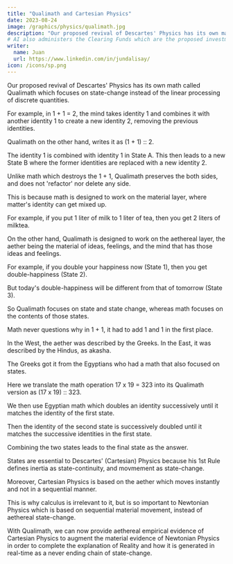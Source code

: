 ```yaml
---
title: "Qualimath and Cartesian Physics"
date: 2023-08-24
image: /graphics/physics/qualimath.jpg
description: "Our proposed revival of Descartes' Physics has its own math called Qualimath which focuses on state-change instead of the linear processing of discrete quantities"
# AI also administers the Clearing Funds which are the proposed investment system that complements bonds.
writer:
  name: Juan
  url: https://www.linkedin.com/in/jundalisay/
icon: /icons/sp.png
---
```




Our proposed revival of Descartes' Physics has its own math called Qualimath which focuses on state-change instead of the linear processing of discrete quantities.  

For example, in 1 + 1 = 2, the mind takes identity 1 and combines it with another identity 1 to create a new identity 2, removing the previous identities.  

Qualimath on the other hand, writes it as (1 + 1) :: 2.  

The identity 1 is combined with identity 1 in State A.  This then leads to a new State B where the former identities are replaced with a new identity 2.  

Unlike math which destroys the 1 + 1, Qualimath preserves the both sides, and does not 'refactor' nor delete any side.   

This is because math is designed to work on the material layer, where matter's identity can get mixed up.   

For example, if you put 1 liter of milk to 1 liter of tea, then you get 2 liters of milktea.  

On the other hand, Qualimath is designed to work on the aethereal layer, the aether being the material of ideas, feelings, and the mind that has those ideas and feelings.   

For example, if you double your happiness now (State 1), then you get double-happiness (State 2).  

But today's double-happiness will be different from that of tomorrow (State 3).   

So Qualimath focuses on state and state change, whereas math focuses on the contents of those states.   

Math never questions why in 1 + 1, it had to add 1 and 1 in the first place.   

In the West, the aether was described by the Greeks. In the East, it was described by the Hindus, as akasha.   

The Greeks got it from the Egyptians who had a math that also focused on states.   

Here we translate the math operation 17 x 19 = 323 into its Qualimath version as (17 x 19) :: 323.   

We then use Egyptian math which doubles an identity successively until it matches the identity of the first state.   

Then the identity of the second state is successively doubled until it matches the successive identities in the first state.   

Combining the two states leads to the final state as the answer.  

States are essential to Descartes' (Cartesian) Physics because his 1st Rule defines inertia as state-continuity, and movmement as state-change.  

Moreover, Cartesian Physics is based on the aether which moves instantly and not in a sequential manner.  

This is why calculus is irrelevant to it, but is so important to Newtonian Physics which is based on sequential material movement, instead of aethereal state-change.  

With Qualimath, we can now provide aethereal empirical evidence of Cartesian Physics to augment the material evidence of Newtonian Physics in order to complete the explanation of Reality and how it is generated in real-time as a never ending chain of state-change.

